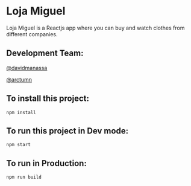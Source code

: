 # Loja Miguel

Loja Miguel is a Reactjs app where you can buy and watch clothes from different companies.


## Development Team:

[@davidmanassa](https://github.com/davidmanassa)

[@arctumn](https://github.com/arctumn)

## To install this project:

 ``npm install``


## To run this project in Dev mode:

``npm start``

## To run in Production:

``npm run build``